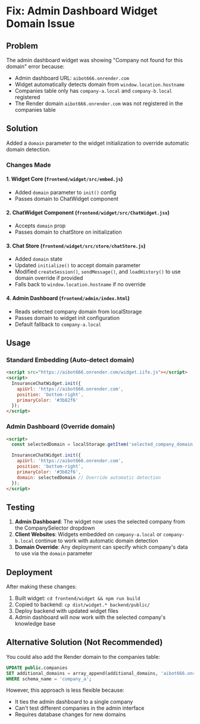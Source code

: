 # Fix: Admin Dashboard Widget Domain Issue

## Problem
The admin dashboard widget was showing "Company not found for this domain" error because:
- Admin dashboard URL: `aibot666.onrender.com`
- Widget automatically detects domain from `window.location.hostname`
- Companies table only has `company-a.local` and `company-b.local` registered
- The Render domain `aibot666.onrender.com` was not registered in the companies table

## Solution
Added a `domain` parameter to the widget initialization to override automatic domain detection.

### Changes Made

#### 1. Widget Core (`frontend/widget/src/embed.js`)
- Added `domain` parameter to `init()` config
- Passes domain to ChatWidget component

#### 2. ChatWidget Component (`frontend/widget/src/ChatWidget.jsx`)
- Accepts `domain` prop
- Passes domain to chatStore on initialization

#### 3. Chat Store (`frontend/widget/src/store/chatStore.js`)
- Added `domain` state
- Updated `initialize()` to accept domain parameter
- Modified `createSession()`, `sendMessage()`, and `loadHistory()` to use domain override if provided
- Falls back to `window.location.hostname` if no override

#### 4. Admin Dashboard (`frontend/admin/index.html`)
- Reads selected company domain from localStorage
- Passes domain to widget init configuration
- Default fallback to `company-a.local`

## Usage

### Standard Embedding (Auto-detect domain)
```html
<script src="https://aibot666.onrender.com/widget.iife.js"></script>
<script>
  InsuranceChatWidget.init({
    apiUrl: 'https://aibot666.onrender.com',
    position: 'bottom-right',
    primaryColor: '#3b82f6'
  });
</script>
```

### Admin Dashboard (Override domain)
```html
<script>
  const selectedDomain = localStorage.getItem('selected_company_domain') || 'company-a.local';

  InsuranceChatWidget.init({
    apiUrl: 'https://aibot666.onrender.com',
    position: 'bottom-right',
    primaryColor: '#3b82f6',
    domain: selectedDomain // Override automatic detection
  });
</script>
```

## Testing

1. **Admin Dashboard**: The widget now uses the selected company from the CompanySelector dropdown
2. **Client Websites**: Widgets embedded on `company-a.local` or `company-b.local` continue to work with automatic domain detection
3. **Domain Override**: Any deployment can specify which company's data to use via the `domain` parameter

## Deployment

After making these changes:
1. Built widget: `cd frontend/widget && npm run build`
2. Copied to backend: `cp dist/widget.* backend/public/`
3. Deploy backend with updated widget files
4. Admin dashboard will now work with the selected company's knowledge base

## Alternative Solution (Not Recommended)

You could also add the Render domain to the companies table:
```sql
UPDATE public.companies
SET additional_domains = array_append(additional_domains, 'aibot666.onrender.com')
WHERE schema_name = 'company_a';
```

However, this approach is less flexible because:
- It ties the admin dashboard to a single company
- Can't test different companies in the admin interface
- Requires database changes for new domains

